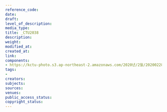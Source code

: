 ```yaml
---
reference_code: 
date: 
draft: 
level_of_description: 
media_type: 
title: _CTU2038
description: 
weight: 
modified_at: 
created_at: 
link: 
components:
- https://kctu-photo.s3.ap-northeast-2.amazonaws.com/2020년/2월/20200228_3.1운동+101주년+기념+강제징용노동자상+양대노총+합동참배/_CTU2038.jpg
tags:
- 
creators: 
subjects: 
sources: 
venues: 
public_access_status: 
copyright_status: 
---
```

